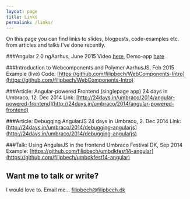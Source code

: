 ```yaml
---
layout: page
title: Links
permalink: /links/
---
```


On this page you can find links to slides, blogposts, code-examples etc. from articles and talks I've done recently.

###Angular 2.0
ngAarhus, June 2015
Video [here](https://www.youtube.com/watch?v=c6haa0MJc1w), Demo-app [here](https://github.com/filipbech/ng2-parties)

###Introduction to Webcomponents and Polymer
AarhusJS, Feb 2015
Example (live) Code: [https://github.com/filipbech/WebComponents-Intro](https://github.com/filipbech/WebComponents-Intro)

###Article: Angular-powered Frontend (singlepage app)
24 days in Umbraco, 12. Dec 2014
Link: [http://24days.in/umbraco/2014/angular-powered-frontend](http://24days.in/umbraco/2014/angular-powered-frontend)

###Article: Debugging AngularJS
24 days in Umbraco, 2. Dec 2014
Link: [http://24days.in/umbraco/2014/debugging-angularjs](http://24days.in/umbraco/2014/debugging-angularjs)

###Talk: Using AngularJS in the frontend
Umbraco Festival DK, Sep 2014
Example: [https://github.com/filipbech/umbdkfest14-angular](https://github.com/filipbech/umbdkfest14-angular)


## Want me to talk or write?
I would love to. Email me... [filipbech@filipbech.dk](mailto:filipbech@filipbech.dk)
